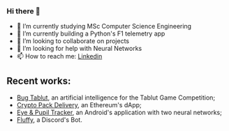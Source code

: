 ### Hi there 👋



- 🔭 I’m currently studying MSc Computer Science Engineering
- 🌱 I’m currently building a Python's F1 telemetry app
- 👯 I’m looking to collaborate on projects 
- 🤔 I’m looking for help with Neural Networks
- 📫 How to reach me: [Linkedin](https://www.linkedin.com/in/filippoveronesi)

## Recent works: 
- [Bug Tablut](https://github.com/DaniDF/BugTablutChallenge), an artificial intelligence for the Tablut Game Competition;
- [Crypto Pack Delivery](https://github.com/luigidinuzzo/CryptoPackDelivery), an Ethereum's dApp;
- [Eye & Pupil Tracker](https://github.com/DaniDF/eye_pupil_tracker), an Android's application with two neural networks;
- [Fluffy](https://github.com/filippoveronesi/FluffyDiscordBot), a Discord's Bot.
